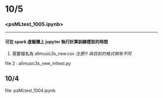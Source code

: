 # 10/5  
  ### <psMLtest_1005.ipynb>
  ***
  #### 可在 spark 虛擬機上 jupyter 執行計算訓練模型的時間
  1. 需要檔名為 allmusic3s_new.csv _注意!!! 與目前的格式稍有不同_ 
  
file 2 : allmusic3s_new_mltest.py

## 10/4 
file: psMLtest_1004.ipynb


